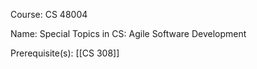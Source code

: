 




Course: CS 48004

Name: Special Topics in CS: Agile Software Development

Prerequisite(s): [[CS 308]]